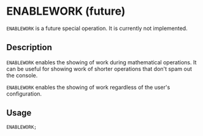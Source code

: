 # ENABLEWORK (future)

`ENABLEWORK` is a future special operation.
It is currently not implemented.

## Description

`ENABLEWORK` enables the showing of work during mathematical operations.
It can be useful for showing work of shorter operations that don't spam out the console.

`ENABLEWORK` enables the showing of work regardless of the user's configuration.

## Usage

`ENABLEWORK;`
